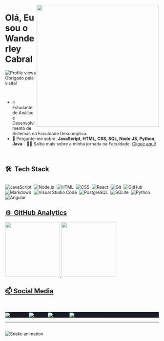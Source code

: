 <img
    align="right"
    height="400em"
    src="https://raw.githubusercontent.com/gist/cabraldasilvac/c153c83b1813346081853d01da7b0feb/raw/89a48e3120f29b4754bec7d84e54cf186a0607a5/GitHubCard.svg"
/>

<h1 align="left">Olá, Eu sou o Wanderley Cabral</h1>
        <p align="left"><img src="https://komarev.com/ghpvc/?username=cabraldasilvac&color=yellow" alt="Profile views" /> Obrigado pela visita!</p><br>

-   🔥 Estudante de Análise e Desenvolvimento de Sistemas na Faculdade Descomplica.<br/>
-   💬 Pergunte-me sobre. **JavaScript, HTML, CSS, SQL, Node.JS, Python, Java** - 👨‍💻 Saiba mais sobre a minha jornada na Faculdade. [Clique aqui!](https://website-red-eight.vercel.app/)

<div style="display: inline_block">
    <br>
    <div class="techstack">
        <h2>🛠 &nbsp;Tech Stack</h2>

##

![JavaScript](https://img.shields.io/badge/-JavaScript-05122A?style=flat&logo=javascript)&nbsp;
![Node.js](https://img.shields.io/badge/-Node.js-05122A?style=flat&logo=node.js)&nbsp;
![HTML](https://img.shields.io/badge/-HTML-05122A?style=flat&logo=HTML5)&nbsp;
![CSS](https://img.shields.io/badge/-CSS-05122A?style=flat&logo=CSS3&logoColor=1572B6)&nbsp;
![React](https://img.shields.io/badge/-React-05122A?style=flat&logo=react)&nbsp;
![Git](https://img.shields.io/badge/-Git-05122A?style=flat&logo=git)&nbsp;
![GitHub](https://img.shields.io/badge/-GitHub-05122A?style=flat&logo=github)&nbsp;
![Markdown](https://img.shields.io/badge/-Markdown-05122A?style=flat&logo=markdown)&nbsp;
![Visual Studio Code](https://img.shields.io/badge/-Visual%20Studio%20Code-05122A?style=flat&logo=visual-studio-code&logoColor=007ACC)&nbsp;
![PostgreSQL](https://img.shields.io/badge/-PostgreSQL-05122A?style=flat&logo=postgresql)&nbsp;
![SQLite](https://img.shields.io/badge/-SQLite-05122A?style=flat&logo=sqlite)&nbsp;
![Python](https://img.shields.io/badge/-Python-05122A?style=flat&logo=python)&nbsp;
![Angular](https://img.shields.io/badge/-Angular-05122A?style=flat&logo=angular)&nbsp;

</div>
</div>

<div class="analytics">
<a href="https://github.com/cabraldasilvac">
    <h2>⚙️ &nbsp;GitHub Analytics</h2>
        <img
            height="180em"
            src="https://github-readme-stats-sigma-five.vercel.app/api?username=cabraldasilvac&show_icons=true&theme=tokyonight&include_all_commits=true&count_private=true"
        /> 
        <img
            height="180em"
            src="https://github-readme-stats-sigma-five.vercel.app/api/top-langs/?username=cabraldasilvac&layout=compact&langs_count=5&theme=tokyonight"
        />
</div>

##

<div class="socialmedia">
<h2>📫 Social Media</h2>
    <div style="display: inline_block"><br>
        <div align="center" height="30px">
            <p align="left" style="background: #1a1b28">
                <a href="https://codepen.io/cabraldasilvac" target="_blank">
                    <img
                        align="center"
                        src="https://img.shields.io/badge/-cabraldasilvac-05122A?style=flat&logo=codepen"
                        alt="codepen"
                    />
                </a>
                <a href="https://twitter.com/wanderleycabral" target="_blank">
                    <img
                        align="center"
                        src="https://img.shields.io/badge/-wanderleycabral-05122A?style=flat&logo=twitter"
                        alt="twitter"
                    />
                </a>
                <a href="https://linkedin.com/in/cabraldasilvac" target="_blank">
                    <img
                        align="center"
                        src="https://img.shields.io/badge/-cabraldasilvac-05122A?style=flat&logo=linkedin"
                        alt="linkedin"
                    />
                </a>
                <a href="https://instagram.com/pr.wanderley_cabral" target="_blank">
                    <img
                        align="center"
                        src="https://img.shields.io/badge/-cabraldasilvac-05122A?style=flat&logo=instagram"
                        alt="instagram"
                    />
                </a>
            </p>
        </div>
    </div>
    <hr />
</div>

##

![Snake animation](https://github.com/cabraldasilvac/cabraldasilvac/blob/output/github-contribution-grid-snake.svg)
